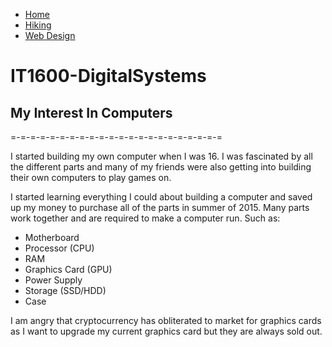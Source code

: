 * [Home](./README.md)
* [Hiking](./hiking.md)
* [Web Design](./webdesign.md)

# IT1600-DigitalSystems

## My Interest In Computers

=-=-=-=-=-=-=-=-=-=-=-=-=-=-=-=-=-=-=-=-=-=

I started building my own computer when I was 16. I was fascinated by all the different parts and many of my friends were also getting into building their own computers to play games on.

I started learning everything I could about building a computer and saved up my money to purchase all of the parts in summer of 2015.
Many parts work together and are required to make a computer run. Such as:

* Motherboard
* Processor (CPU)
* RAM
* Graphics Card (GPU)
* Power Supply
* Storage (SSD/HDD)
* Case

I am angry that cryptocurrency has obliterated to market for graphics cards as I want to upgrade my current graphics card but they are always sold out.